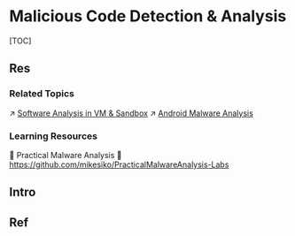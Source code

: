 # Malicious Code Detection & Analysis

[TOC]



## Res
### Related Topics
↗ [Software Analysis in VM & Sandbox](../📌%20DCA%20(Dynamic%20Code%20Analysis)/Software%20Analysis%20in%20VM%20&%20Sandbox/Software%20Analysis%20in%20VM%20&%20Sandbox.md)
↗ [Android Malware Analysis](Language%20Specific%20Code%20Analysis/Android%20Malware%20Analysis/Android%20Malware%20Analysis.md)


### Learning Resources
📖 Practical Malware Analysis
🧪 https://github.com/mikesiko/PracticalMalwareAnalysis-Labs



## Intro




## Ref
[从"新"开始学习恶意代码分析——静态分析]: https://www.anquanke.com/post/id/207594#h2-0

